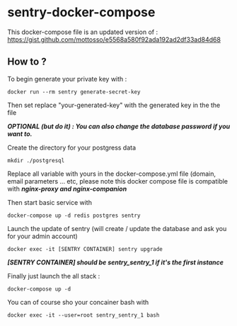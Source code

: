 # sentry-docker-compose

This docker-compose file is an updated version of : https://gist.github.com/mottosso/e5568a580f92ada192ad2df33ad84d68

## How to ?
To begin generate your private key with :

```shell
docker run --rm sentry generate-secret-key
```
Then set replace "your-generated-key" with the generated key in the the file

***OPTIONAL (but do it) : You can also change the database password if you want to.***

Create the directory for your postgress data 
```shell
mkdir ./postgresql
```

Replace all variable with yours in the docker-compose.yml file (domain, email parameters ... etc, please note this docker compose file is compatible with ***nginx-proxy and nginx-companion***

Then start basic service with
```shell
docker-compose up -d redis postgres sentry
```

Launch the update of sentry (will create / update the database and ask you for your admin account)
```shell
docker exec -it [SENTRY CONTAINER] sentry upgrade
```
***[SENTRY CONTAINER] should be sentry_sentry_1 if it's the first instance***

Finally just launch the all stack :

```shell
docker-compose up -d
```

You can of course sho your concainer bash with
```shell
docker exec -it --user=root sentry_sentry_1 bash
```
